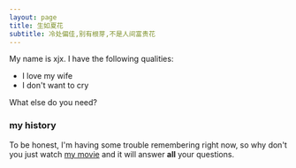 ```yaml
---
layout: page
title: 生如夏花
subtitle: 冷处偏佳,别有根芽,不是人间富贵花 
---
```


My name is xjx. I have the following qualities:

- I love my wife
- I don't want to cry

What else do you need?

### my history

To be honest, I'm having some trouble remembering right now, so why don't you just watch [my movie](https://github.com/believeYouself) and it will answer **all** your questions.
